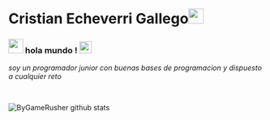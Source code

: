 # Cristian Echeverri Gallego<img src="https://github.com/TheDudeThatCode/TheDudeThatCode/blob/master/Assets/Mario_Hello_Big.gif" width="30px">

### <img src="https://github.com/TheDudeThatCode/TheDudeThatCode/blob/master/Assets/Hi.gif" width="29px"> hola mundo !&nbsp;<img src="https://github.com/TheDudeThatCode/TheDudeThatCode/blob/master/Assets/Earth.gif" width="24px">

<p>
  <em>
    soy un programador junior con buenas bases de programacion y dispuesto a cualquier reto
  </em>
</p>


<br>


![ByGameRusher github stats](https://github-readme-stats.vercel.app/api?username=ByGameRusher&show_icons=true&hide_border=true)

<br>

<br><br><br><br>

